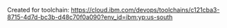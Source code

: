 Created for toolchain: 
https://cloud.ibm.com/devops/toolchains/c121cba3-8715-4d7d-bc3b-d48c70f0a090?env_id=ibm:yp:us-south